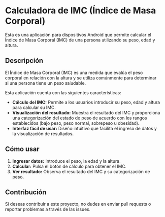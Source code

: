 # Calculadora de IMC (Índice de Masa Corporal)

Esta es una aplicación para dispositivos Android que permite calcular el Índice de Masa Corporal (IMC) de una persona utilizando su peso, edad y altura.

## Descripción

El Índice de Masa Corporal (IMC) es una medida que evalúa el peso corporal en relación con la altura y se utiliza comúnmente para determinar si una persona tiene un peso saludable.

Esta aplicación cuenta con las siguientes características:

- **Cálculo del IMC:** Permite a los usuarios introducir su peso, edad y altura para calcular su IMC.
- **Visualización del resultado:** Muestra el resultado del IMC y proporciona una categorización del estado de peso de acuerdo con los rangos establecidos (bajo peso, peso normal, sobrepeso u obesidad).
- **Interfaz fácil de usar:** Diseño intuitivo que facilita el ingreso de datos y la visualización de resultados.

## Cómo usar

1. **Ingresar datos:** Introduce el peso, la edad y la altura.
2. **Calcular:** Pulsa el botón de cálculo para obtener el IMC.
3. **Ver resultado:** Observa el resultado del IMC y su categorización de peso.

## Contribución

Si deseas contribuir a este proyecto, no dudes en enviar pull requests o reportar problemas a través de las issues.


